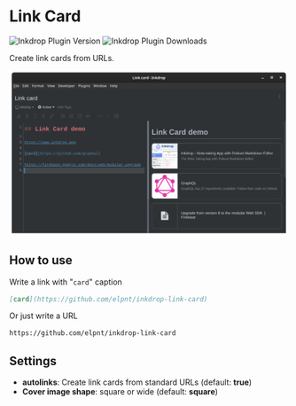 # Link Card

![Inkdrop Plugin Version](https://inkdrop-plugin-badge.vercel.app/api/version/link-card?style=flat)
![Inkdrop Plugin Downloads](https://inkdrop-plugin-badge.vercel.app/api/downloads/link-card?style=flat)

Create link cards from URLs.

![demo](img/sample.png)

## How to use

Write a link with "`card`" caption

```md
[card](https://github.com/elpnt/inkdrop-link-card)
```

Or just write a URL

```md
https://github.com/elpnt/inkdrop-link-card
```

## Settings

- **autolinks**: Create link cards from standard URLs (default: **true**)
- **Cover image shape**: square or wide (default: **square**)
